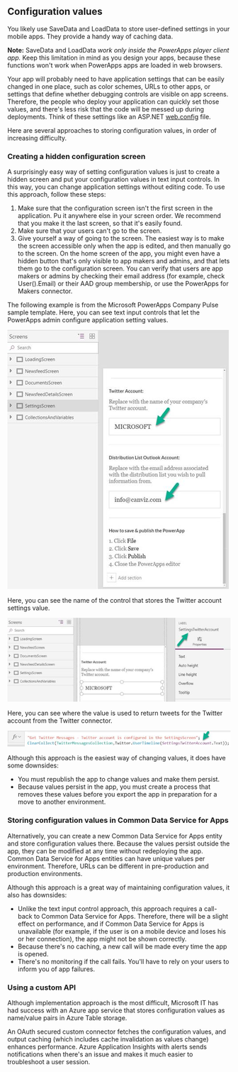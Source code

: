 ## Configuration values

You likely use SaveData and LoadData to store user-defined settings in your mobile apps. They provide a handy way of caching data.

**Note:** SaveData and LoadData _work only inside the PowerApps player client app._ Keep this limitation in mind as you design your apps, because these functions won&#39;t work when PowerApps apps are loaded in web browsers.

Your app will probably need to have application settings that can be easily changed in one place, such as color schemes, URLs to other apps, or settings that define whether debugging controls are visible on app screens. Therefore, the people who deploy your application can quickly set those values, and there&#39;s less risk that the code will be messed up during deployments. Think of these settings like an ASP.NET [web.config](https://msdn.microsoft.com/en-us/library/ff400235.aspx) file.

Here are several approaches to storing configuration values, in order of increasing difficulty.

### Creating a hidden configuration screen

A surprisingly easy way of setting configuration values is just to create a hidden screen and put your configuration values in text input controls. In this way, you can change application settings without editing code. To use this approach, follow these steps:

1. Make sure that the configuration screen isn&#39;t the first screen in the application. Pu it anywhere else in your screen order. We recommend that you make it the last screen, so that it&#39;s easily found.
2. Make sure that your users can&#39;t go to the screen.
3. Give yourself a way of going to the screen. The easiest way is to make the screen accessible only when the app is edited, and then manually go to the screen. On the home screen of the app, you might even have a hidden button that&#39;s only visible to app makers and admins, and that lets them go to the configuration screen. You can verify that users are app makers or admins by checking their email address (for example, check User().Email) or their AAD group membership, or use the PowerApps for Makers connector.

The following example is from the Microsoft PowerApps Company Pulse sample template. Here, you can see text input controls that let the PowerApps admin configure application setting values.

![Image](images/image039.jpg )

Here, you can see the name of the control that stores the Twitter account settings value.

​![Image](images/image040.jpg )

Here, you can see where the value is used to return tweets for the Twitter account from the Twitter connector.

![Image](images/image041.jpg )

Although this approach is the easiest way of changing values, it does have some downsides:

- You must republish the app to change values and make them persist.
- Because values persist in the app, you must create a process that removes these values before you export the app in preparation for a move to another environment.

### Storing configuration values in Common Data Service for Apps

Alternatively, you can create a new Common Data Service for Apps entity and store configuration values there. Because the values persist outside the app, they can be modified at any time without redeploying the app. Common Data Service for Apps entities can have unique values per environment. Therefore, URLs can be different in pre-production and production environments.

Although this approach is a great way of maintaining configuration values, it also has downsides:

- Unlike the text input control approach, this approach requires a call-back to Common Data Service for Apps. Therefore, there will be a slight effect on performance, and if Common Data Service for Apps is unavailable (for example, if the user is on a mobile device and loses his or her connection), the app might not be shown correctly.
- Because there&#39;s no caching, a new call will be made every time the app is opened.
- There&#39;s no monitoring if the call fails. You&#39;ll have to rely on your users to inform you of app failures.

### Using a custom API

Although implementation approach is the most difficult, Microsoft IT has had success with an Azure app service that stores configuration values as name/value pairs in Azure Table storage.

An OAuth secured custom connector fetches the configuration values, and output caching (which includes cache invalidation as values change) enhances performance. Azure Application Insights with alerts sends notifications when there&#39;s an issue and makes it much easier to troubleshoot a user session.